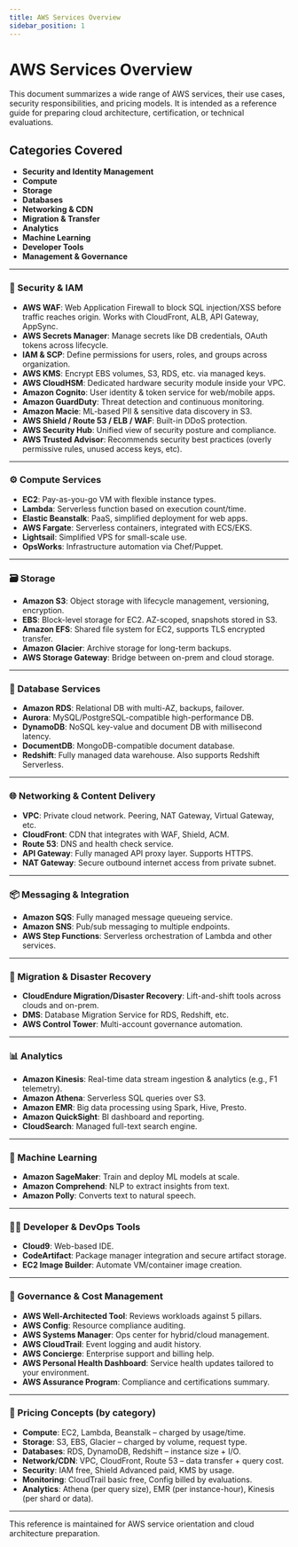 ```yaml
---
title: AWS Services Overview
sidebar_position: 1
---
```


# AWS Services Overview

This document summarizes a wide range of AWS services, their use cases, security responsibilities, and pricing models. It is intended as a reference guide for preparing cloud architecture, certification, or technical evaluations.

## Categories Covered
- **Security and Identity Management**
- **Compute**
- **Storage**
- **Databases**
- **Networking & CDN**
- **Migration & Transfer**
- **Analytics**
- **Machine Learning**
- **Developer Tools**
- **Management & Governance**

---

### 🔐 Security & IAM
- **AWS WAF**: Web Application Firewall to block SQL injection/XSS before traffic reaches origin. Works with CloudFront, ALB, API Gateway, AppSync.
- **AWS Secrets Manager**: Manage secrets like DB credentials, OAuth tokens across lifecycle.
- **IAM & SCP**: Define permissions for users, roles, and groups across organization.
- **AWS KMS**: Encrypt EBS volumes, S3, RDS, etc. via managed keys.
- **AWS CloudHSM**: Dedicated hardware security module inside your VPC.
- **Amazon Cognito**: User identity & token service for web/mobile apps.
- **Amazon GuardDuty**: Threat detection and continuous monitoring.
- **Amazon Macie**: ML-based PII & sensitive data discovery in S3.
- **AWS Shield / Route 53 / ELB / WAF**: Built-in DDoS protection.
- **AWS Security Hub**: Unified view of security posture and compliance.
- **AWS Trusted Advisor**: Recommends security best practices (overly permissive rules, unused access keys, etc).

---

### ⚙️ Compute Services
- **EC2**: Pay-as-you-go VM with flexible instance types.
- **Lambda**: Serverless function based on execution count/time.
- **Elastic Beanstalk**: PaaS, simplified deployment for web apps.
- **AWS Fargate**: Serverless containers, integrated with ECS/EKS.
- **Lightsail**: Simplified VPS for small-scale use.
- **OpsWorks**: Infrastructure automation via Chef/Puppet.

---

### 🗃️ Storage
- **Amazon S3**: Object storage with lifecycle management, versioning, encryption.
- **EBS**: Block-level storage for EC2. AZ-scoped, snapshots stored in S3.
- **Amazon EFS**: Shared file system for EC2, supports TLS encrypted transfer.
- **Amazon Glacier**: Archive storage for long-term backups.
- **AWS Storage Gateway**: Bridge between on-prem and cloud storage.

---

### 🧩 Database Services
- **Amazon RDS**: Relational DB with multi-AZ, backups, failover.
- **Aurora**: MySQL/PostgreSQL-compatible high-performance DB.
- **DynamoDB**: NoSQL key-value and document DB with millisecond latency.
- **DocumentDB**: MongoDB-compatible document database.
- **Redshift**: Fully managed data warehouse. Also supports Redshift Serverless.

---

### 🌐 Networking & Content Delivery
- **VPC**: Private cloud network. Peering, NAT Gateway, Virtual Gateway, etc.
- **CloudFront**: CDN that integrates with WAF, Shield, ACM.
- **Route 53**: DNS and health check service.
- **API Gateway**: Fully managed API proxy layer. Supports HTTPS.
- **NAT Gateway**: Secure outbound internet access from private subnet.

---

### 📦 Messaging & Integration
- **Amazon SQS**: Fully managed message queueing service.
- **Amazon SNS**: Pub/sub messaging to multiple endpoints.
- **AWS Step Functions**: Serverless orchestration of Lambda and other services.

---

### 🔄 Migration & Disaster Recovery
- **CloudEndure Migration/Disaster Recovery**: Lift-and-shift tools across clouds and on-prem.
- **DMS**: Database Migration Service for RDS, Redshift, etc.
- **AWS Control Tower**: Multi-account governance automation.

---

### 📊 Analytics
- **Amazon Kinesis**: Real-time data stream ingestion & analytics (e.g., F1 telemetry).
- **Amazon Athena**: Serverless SQL queries over S3.
- **Amazon EMR**: Big data processing using Spark, Hive, Presto.
- **Amazon QuickSight**: BI dashboard and reporting.
- **CloudSearch**: Managed full-text search engine.

---

### 🤖 Machine Learning
- **Amazon SageMaker**: Train and deploy ML models at scale.
- **Amazon Comprehend**: NLP to extract insights from text.
- **Amazon Polly**: Converts text to natural speech.

---

### 🧑‍💻 Developer & DevOps Tools
- **Cloud9**: Web-based IDE.
- **CodeArtifact**: Package manager integration and secure artifact storage.
- **EC2 Image Builder**: Automate VM/container image creation.

---

### 🧭 Governance & Cost Management
- **AWS Well-Architected Tool**: Reviews workloads against 5 pillars.
- **AWS Config**: Resource compliance auditing.
- **AWS Systems Manager**: Ops center for hybrid/cloud management.
- **AWS CloudTrail**: Event logging and audit history.
- **AWS Concierge**: Enterprise support and billing help.
- **AWS Personal Health Dashboard**: Service health updates tailored to your environment.
- **AWS Assurance Program**: Compliance and certifications summary.

---

### 💸 Pricing Concepts (by category)
- **Compute**: EC2, Lambda, Beanstalk – charged by usage/time.
- **Storage**: S3, EBS, Glacier – charged by volume, request type.
- **Databases**: RDS, DynamoDB, Redshift – instance size + I/O.
- **Network/CDN**: VPC, CloudFront, Route 53 – data transfer + query cost.
- **Security**: IAM free, Shield Advanced paid, KMS by usage.
- **Monitoring**: CloudTrail basic free, Config billed by evaluations.
- **Analytics**: Athena (per query size), EMR (per instance-hour), Kinesis (per shard or data).

---

This reference is maintained for AWS service orientation and cloud architecture preparation.

